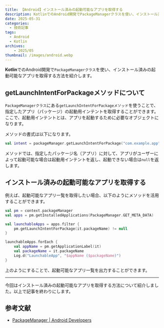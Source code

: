 ```yaml
---
title: 【Android】インストール済みの起動可能なアプリを取得する
description: KotlinでのAndroid開発でPackageManagerクラスを使い、インストール済みの起動可能なアプリを取得する方法を紹介します。
date: 2025-05-31
categories: 
  - 技術記事
tags: 
  - Android
  - Kotlin
archives:
    - 2025/05
thumbnail: /images/android.webp
---
```


**Kotlin**でのAndroid開発で`PackageManagerクラス`を使い、インストール済みの起動可能なアプリを取得する方法を紹介します。

<!--more-->

## getLaunchIntentForPackageメソッドについて

`PackageManagerクラス`にある`getLaunchIntentForPackageメソッド`を使うことで、指定したアプリ（パッケージ）の起動用インテントを取得することができます。ここで、起動用インテントとは、アプリを起動するために必要なオブジェクトになります。

メソッドの書式は以下になります。

```kotlin {lineNos="inline", name=""}
val intent = packageManager.getLaunchIntentForPackage("com.example.app")
```

メソッドでは、指定したパッケージ名（アプリ）に対して、アプリがユーザーによって起動可能な場合は起動用インテントを返し、起動できない場合は`null`を返します。

## インストール済みの起動可能なアプリを取得する

例えば、起動可能なアプリ一覧を取得したい場合、以下のようにメソッドを活用することができます。

```kotlin {lineNos="inline", name=""}
val pm = context.packageManager
val apps = pm.getInstalledApplications(PackageManager.GET_META_DATA)

val launchableApps = apps.filter {
    pm.getLaunchIntentForPackage(it.packageName) != null
}

launchableApps.forEach {
    val appName = pm.getApplicationLabel(it)
    val packageName = it.packageName
    Log.d("LaunchableApp", "$appName ($packageName)")
}
```

上のようにすることで、起動可能なアプリ一覧を出力することができます。

* * *

今回はインストール済みの起動可能なアプリを取得する方法について紹介しました。以上で記事を終わりにします。

## 参考文献

* [PackageManager | Android Developers](https://developer.android.com/reference/android/content/pm/PackageManager)